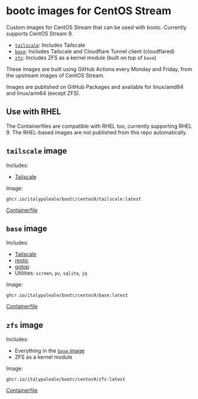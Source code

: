 # bootc images for CentOS Stream

Custom images for CentOS Stream that can be used with bootc. Currently supports CentOS Stream 9.

- [`tailscale`](#tailscale-image): Includes Tailscale
- [`base`](#base-image): Includes Tailscale and Cloudflare Tunnel client (cloudflared)
- [`zfs`](#zfs-image): Includes ZFS as a kernel module (built on top of `base`)
<!--
- [`monitoring`](#monitoring-image): Includes Grafana Alloy (built on top of `base`)
- [`monitoring-zfs`](#monitoring-zfs-image): Includes Grafana Alloy (built on top of `zfs`)
-->

These images are built using GitHub Actions every Monday and Friday, from the upstream images of CentOS Stream.

Images are published on GitHub Packages and available for linux/amd64 and linux/arm64 (except ZFS).

## Use with RHEL

The Containerfiles are compatible with RHEL too, currently supporting RHEL 9. The RHEL-based images are not published from this repo automatically.

## `tailscale` image

Includes:

- [Tailscale](https://tailscale.com/)

Image:

```text
ghcr.io/italypaleale/bootc/centos9/tailscale:latest
```

[Containerfile](./el9/tailscale/Containerfile)

## `base` image

Includes:

- [Tailscale](https://tailscale.com/)
- [restic](https://github.com/restic/restic)
- [gotop](https://github.com/xxxserxxx/gotop)
- Utilities: `screen`, `pv`, `sqlite`, `jq`

Image:

```text
ghcr.io/italypaleale/bootc/centos9/base:latest
```

[Containerfile](./el9/base/Containerfile)

## `zfs` image

Includes:

- Everything in the [`base` image](#base-image)
- ZFS as a kernel module

Image:

```text
ghcr.io/italypaleale/bootc/centos9/zfs:latest
```

[Containerfile](./el9/zfs/Containerfile)

<!--
## `monitoring` image

Includes:

- Everything in the [`base` image](#base-image)
- [Grafana Alloy](https://github.com/grafana/alloy)
- [prometheus-podman-exporter](https://github.com/containers/prometheus-podman-exporter)

Image:

```text
ghcr.io/italypaleale/bootc/centos9/monitoring:latest
```

[Containerfile](./el9/monitoring/Containerfile)

## `monitoring-zfs` image

Includes:

- Everything in the [`zfs` image](#zfs-image)
- [Grafana Alloy](https://github.com/grafana/alloy)
- [prometheus-podman-exporter](https://github.com/containers/prometheus-podman-exporter)

Image:

```text
ghcr.io/italypaleale/bootc/centos9/monitoring-zfs:latest
```

[Containerfile](./el9/monitoring/Containerfile)
-->
